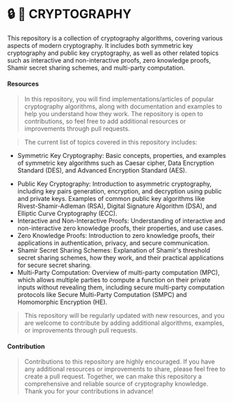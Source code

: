 # 🔒 🔑 CRYPTOGRAPHY

 This repository is a collection of cryptography algorithms, covering various aspects of modern cryptography. It includes both symmetric key cryptography and public key cryptography, as well as other related topics such as interactive and non-interactive proofs, zero knowledge proofs, Shamir secret sharing schemes, and multi-party computation.
#### Resources
> In this repository, you will find implementations/articles of popular cryptography algorithms, along with documentation and examples to help you understand how they work. The repository is open to contributions, so feel free to add additional resources or improvements through pull requests.


> The current list of topics covered in this repository includes:

- Symmetric Key Cryptography: Basic concepts, properties, and examples of symmetric key algorithms such as Caesar cipher, Data Encryption Standard (DES), and Advanced Encryption Standard (AES).
* Public Key Cryptography: Introduction to asymmetric cryptography, including key pairs generation, encryption, and decryption using public and private keys. Examples of common public key algorithms like Rivest-Shamir-Adleman (RSA), Digital Signature Algorithm (DSA), and Elliptic Curve Cryptography (ECC).
* Interactive and Non-Interactive Proofs: Understanding of interactive and non-interactive zero knowledge proofs, their properties, and use cases.
* Zero Knowledge Proofs: Introduction to zero knowledge proofs, their applications in authentication, privacy, and secure communication.
* Shamir Secret Sharing Schemes: Explanation of Shamir's threshold secret sharing schemes, how they work, and their practical applications for secure secret sharing.
* Multi-Party Computation: Overview of multi-party computation (MPC), which allows multiple parties to compute a function on their private inputs without revealing them, including secure multi-party computation protocols like Secure Multi-Party Computation (SMPC) and Homomorphic Encryption (HE).

> This repository will be regularly updated with new resources, and you are welcome to contribute by adding additional algorithms, examples, or improvements through pull requests.

#### Contribution
> Contributions to this repository are highly encouraged. If you have any additional resources or improvements to share, please feel free to create a pull request. Together, we can make this repository a comprehensive and reliable source of cryptography knowledge. Thank you for your contributions in advance!
